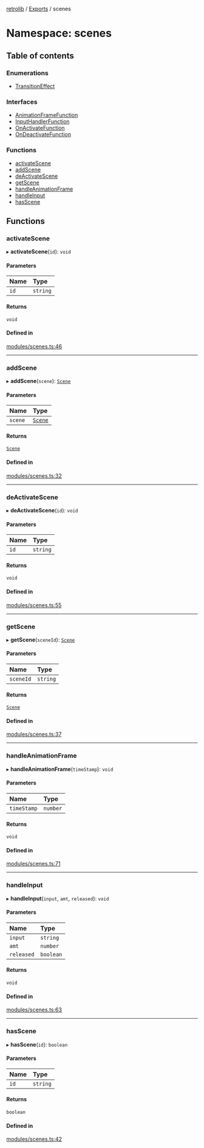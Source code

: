 [retrolib](../README.md) / [Exports](../modules.md) / scenes

# Namespace: scenes

## Table of contents

### Enumerations

- [TransitionEffect](../enums/scenes.TransitionEffect.md)

### Interfaces

- [AnimationFrameFunction](../interfaces/scenes.AnimationFrameFunction.md)
- [InputHandlerFunction](../interfaces/scenes.InputHandlerFunction.md)
- [OnActivateFunction](../interfaces/scenes.OnActivateFunction.md)
- [OnDeactivateFunction](../interfaces/scenes.OnDeactivateFunction.md)

### Functions

- [activateScene](scenes.md#activatescene)
- [addScene](scenes.md#addscene)
- [deActivateScene](scenes.md#deactivatescene)
- [getScene](scenes.md#getscene)
- [handleAnimationFrame](scenes.md#handleanimationframe)
- [handleInput](scenes.md#handleinput)
- [hasScene](scenes.md#hasscene)

## Functions

### activateScene

▸ **activateScene**(`id`): `void`

#### Parameters

| Name | Type |
| :------ | :------ |
| `id` | `string` |

#### Returns

`void`

#### Defined in

[modules/scenes.ts:46](https://github.com/philbgarner/retrolib/blob/3f51de3/src/modules/scenes.ts#L46)

___

### addScene

▸ **addScene**(`scene`): [`Scene`](../classes/Scene.md)

#### Parameters

| Name | Type |
| :------ | :------ |
| `scene` | [`Scene`](../classes/Scene.md) |

#### Returns

[`Scene`](../classes/Scene.md)

#### Defined in

[modules/scenes.ts:32](https://github.com/philbgarner/retrolib/blob/3f51de3/src/modules/scenes.ts#L32)

___

### deActivateScene

▸ **deActivateScene**(`id`): `void`

#### Parameters

| Name | Type |
| :------ | :------ |
| `id` | `string` |

#### Returns

`void`

#### Defined in

[modules/scenes.ts:55](https://github.com/philbgarner/retrolib/blob/3f51de3/src/modules/scenes.ts#L55)

___

### getScene

▸ **getScene**(`sceneId`): [`Scene`](../classes/Scene.md)

#### Parameters

| Name | Type |
| :------ | :------ |
| `sceneId` | `string` |

#### Returns

[`Scene`](../classes/Scene.md)

#### Defined in

[modules/scenes.ts:37](https://github.com/philbgarner/retrolib/blob/3f51de3/src/modules/scenes.ts#L37)

___

### handleAnimationFrame

▸ **handleAnimationFrame**(`timeStamp`): `void`

#### Parameters

| Name | Type |
| :------ | :------ |
| `timeStamp` | `number` |

#### Returns

`void`

#### Defined in

[modules/scenes.ts:71](https://github.com/philbgarner/retrolib/blob/3f51de3/src/modules/scenes.ts#L71)

___

### handleInput

▸ **handleInput**(`input`, `amt`, `released`): `void`

#### Parameters

| Name | Type |
| :------ | :------ |
| `input` | `string` |
| `amt` | `number` |
| `released` | `boolean` |

#### Returns

`void`

#### Defined in

[modules/scenes.ts:63](https://github.com/philbgarner/retrolib/blob/3f51de3/src/modules/scenes.ts#L63)

___

### hasScene

▸ **hasScene**(`id`): `boolean`

#### Parameters

| Name | Type |
| :------ | :------ |
| `id` | `string` |

#### Returns

`boolean`

#### Defined in

[modules/scenes.ts:42](https://github.com/philbgarner/retrolib/blob/3f51de3/src/modules/scenes.ts#L42)
